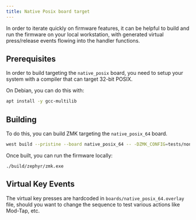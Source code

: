 ```yaml
---
title: Native Posix board target
---
```


In order to iterate quickly on firmware features, it can
be helpful to build and run the firmware on your local
workstation, with generated virtual press/release events
flowing into the handler functions.

## Prerequisites

In order to build targeting the `native_posix` board, you need to setup your system
with a compiler that can target 32-bit POSIX.

On Debian, you can do this with:

```sh
apt install -y gcc-multilib
```

## Building

To do this, you can build ZMK targeting the
`native_posix_64` board.

```sh
west build --pristine --board native_posix_64 -- -DZMK_CONFIG=tests/none/normal/
```

Once built, you can run the firmware locally:

```
./build/zephyr/zmk.exe
```

## Virtual Key Events

The virtual key presses are hardcoded in `boards/native_posix_64.overlay` file, should you want to change the sequence to test various actions like Mod-Tap, etc.
